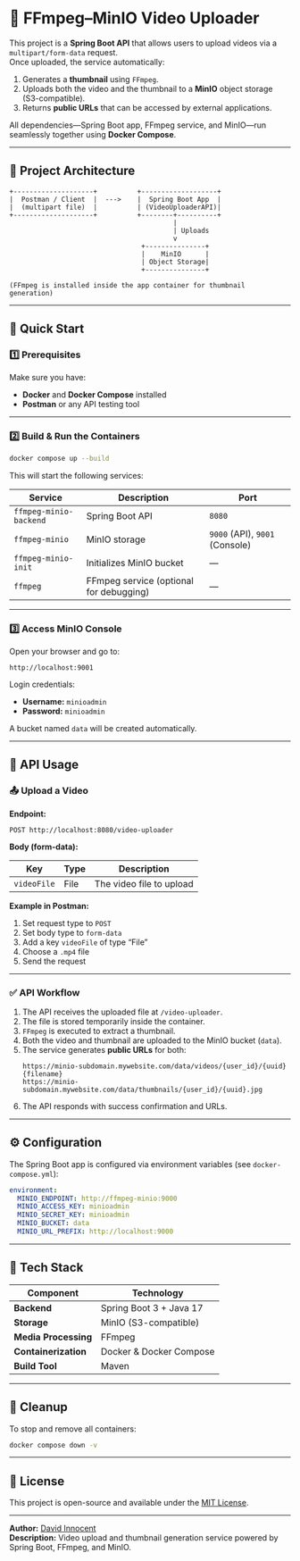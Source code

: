 # 🎥 FFmpeg–MinIO Video Uploader

This project is a **Spring Boot API** that allows users to upload videos via a `multipart/form-data` request.  
Once uploaded, the service automatically:

1. Generates a **thumbnail** using `FFmpeg`.
2. Uploads both the video and the thumbnail to a **MinIO** object storage (S3-compatible).
3. Returns **public URLs** that can be accessed by external applications.

All dependencies—Spring Boot app, FFmpeg service, and MinIO—run seamlessly together using **Docker Compose**.

---

## 🧱 Project Architecture

```
+--------------------+          +-------------------+
|  Postman / Client  |  --->    |  Spring Boot App  |
|  (multipart file)  |          | (VideoUploaderAPI)|
+--------------------+          +--------+----------+
                                         |
                                         | Uploads
                                         v
                                 +---------------+
                                 |    MinIO      |
                                 | Object Storage|
                                 +---------------+

(FFmpeg is installed inside the app container for thumbnail generation)
```

---

## 🚀 Quick Start

### 1️⃣ Prerequisites

Make sure you have:
- **Docker** and **Docker Compose** installed
- **Postman** or any API testing tool

---

### 2️⃣ Build & Run the Containers

```bash
docker compose up --build
```

This will start the following services:

| Service | Description | Port |
|----------|--------------|------|
| `ffmpeg-minio-backend` | Spring Boot API | `8080` |
| `ffmpeg-minio` | MinIO storage | `9000` (API), `9001` (Console) |
| `ffmpeg-minio-init` | Initializes MinIO bucket | — |
| `ffmpeg` | FFmpeg service (optional for debugging) | — |

---

### 3️⃣ Access MinIO Console

Open your browser and go to:

```
http://localhost:9001
```

Login credentials:
- **Username:** `minioadmin`
- **Password:** `minioadmin`

A bucket named `data` will be created automatically.

---

## 🧩 API Usage

### 📤 Upload a Video

**Endpoint:**
```
POST http://localhost:8080/video-uploader
```

**Body (form-data):**

| Key | Type | Description |
|-----|------|--------------|
| `videoFile` | File | The video file to upload |

**Example in Postman:**
1. Set request type to `POST`
2. Set body type to `form-data`
3. Add a key `videoFile` of type “File”
4. Choose a `.mp4` file
5. Send the request

---

### ✅ API Workflow

1. The API receives the uploaded file at `/video-uploader`.
2. The file is stored temporarily inside the container.
3. `FFmpeg` is executed to extract a thumbnail.
4. Both the video and thumbnail are uploaded to the MinIO bucket (`data`).
5. The service generates **public URLs** for both:
   ```
   https://minio-subdomain.mywebsite.com/data/videos/{user_id}/{uuid}{filename}
   https://minio-subdomain.mywebsite.com/data/thumbnails/{user_id}/{uuid}.jpg
   ```
6. The API responds with success confirmation and URLs.

---

## ⚙️ Configuration

The Spring Boot app is configured via environment variables (see `docker-compose.yml`):

```yaml
environment:
  MINIO_ENDPOINT: http://ffmpeg-minio:9000
  MINIO_ACCESS_KEY: minioadmin
  MINIO_SECRET_KEY: minioadmin
  MINIO_BUCKET: data
  MINIO_URL_PREFIX: http://localhost:9000
```

---

## 🧰 Tech Stack

| Component | Technology |
|------------|-------------|
| **Backend** | Spring Boot 3 + Java 17 |
| **Storage** | MinIO (S3-compatible) |
| **Media Processing** | FFmpeg |
| **Containerization** | Docker & Docker Compose |
| **Build Tool** | Maven |

---

## 🧹 Cleanup

To stop and remove all containers:

```bash
docker compose down -v
```

---

## 🧾 License

This project is open-source and available under the [MIT License](LICENSE).

---

**Author:** [David Innocent](mailto:davidinnocent@live.com)  
**Description:** Video upload and thumbnail generation service powered by Spring Boot, FFmpeg, and MinIO.
